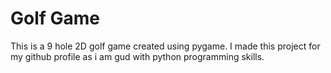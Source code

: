 # Golf Game
This is a 9 hole 2D golf game created using pygame. I made this project for my github profile as i am gud with python programming skills.

